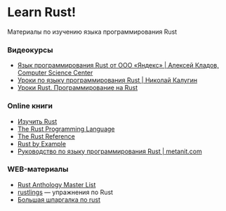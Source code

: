 # Learn Rust!
Материалы по изучению языка программирования Rust

### Видеокурсы
* [Язык программирования Rust от ООО «Яндекс» | Алексей Кладов, Computer Science Center](https://www.youtube.com/playlist?list=PLlb7e2G7aSpTfhiECYNI2EZ1uAluUqE_e)
* [Уроки по языку программирования Rust | Николай Калугин](https://www.youtube.com/playlist?list=PLQQFvHDqx-V8Qjj-oyga0tYSCKzq5DJQE)
* [Уроки Rust. Программирование на Rust](https://www.youtube.com/playlist?list=PLgG7lPwNdp556iIin-9eaJLlu7HL6YFv0)

### Online книги
* [Изучить Rust](https://www.rust-lang.org/ru/learn)
* [The Rust Programming Language](https://doc.rust-lang.org/book/)
* [The Rust Reference](https://doc.rust-lang.org/reference/index.html)
* [Rust by Example](https://doc.rust-lang.org/rust-by-example/index.html)
* [Руководство по языку программирования Rust | metanit.com](https://metanit.com/rust/tutorial/)

### WEB-материалы
* [Rust Anthology Master List](https://github.com/brson/rust-anthology/blob/master/master-list.md)
* [rustlings](https://github.com/rust-lang/rustlings) — упражнения по Rust
* [Большая шпаргалка по rust](https://my-js.org/docs/cheatsheet/rust/)
